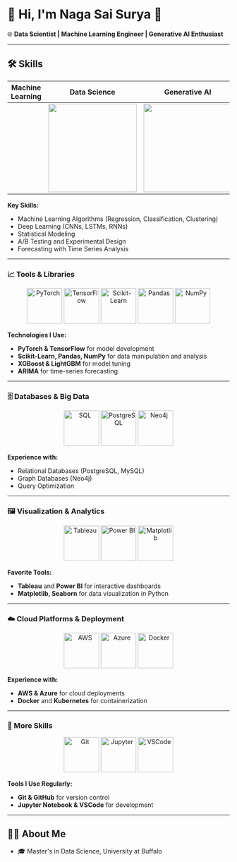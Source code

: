 # 👋 Hi, I'm Naga Sai Surya 👋  
🌐 **Data Scientist | Machine Learning Engineer | Generative AI Enthusiast**  

---



## 🛠 Skills

| Machine Learning                                                                                                                | Data Science                                                                                                                  | Generative AI                                                                                                              |
|:-------------------------------------------------------------------------------------------------------------------------------:|:-----------------------------------------------------------------------------------------------------------------------------:|:--------------------------------------------------------------------------------------------------------------------------:|
| <a href="https://i.giphy.com/media/v1.Y2lkPTc5MGI3NjExaW90dndidHd2MjZ5eTZ0a3gydnZtbWJqZjl1bzh2bDJwZ254eG8xaiZlcD12MV9pbnRlcm5hbF9naWZfYnlfaWQmY3Q9Zw/iPj5oRtJzQGxwzuCKV/giphy.gif" width="200"></a> | <img src="https://i.giphy.com/media/v1.Y2lkPTc5MGI3NjExaXllbWNoN3VmM2N6Z3h3YXN1azdvb2J6bTFoYWo5ZHVvdXlqbGk2dSZlcD12MV9pbnRlcm5hbF9naWZfYnlfaWQmY3Q9Zw/3osxYc2axjCJNsCXyE/giphy.gif" width="200"> | <img src=https://i.giphy.com/media/v1.Y2lkPTc5MGI3NjExc3pmMDcwdTd2ZXYzcms5czI2YTFrMzR0Mjl6ZWRrbHN3dGtnaGRmZCZlcD12MV9pbnRlcm5hbF9naWZfYnlfaWQmY3Q9Zw/7VzgMsB6FLCilwS30v/giphy-downsized.gif width="200"> |




**Key Skills:**  
- Machine Learning Algorithms (Regression, Classification, Clustering)  
- Deep Learning (CNNs, LSTMs, RNNs)  
- Statistical Modeling  
- A/B Testing and Experimental Design  
- Forecasting with Time Series Analysis  

---

### 📈 Tools & Libraries  
<p align="center">
  <img src="path_to_pytorch_gif.gif" alt="PyTorch" width="80"/>
  <img src="path_to_tensorflow_gif.gif" alt="TensorFlow" width="80"/>
  <img src="path_to_sklearn_gif.gif" alt="Scikit-Learn" width="80"/>
  <img src="path_to_pandas_gif.gif" alt="Pandas" width="80"/>
  <img src="path_to_numpy_gif.gif" alt="NumPy" width="80"/>
</p>

**Technologies I Use:**  
- **PyTorch & TensorFlow** for model development  
- **Scikit-Learn, Pandas, NumPy** for data manipulation and analysis  
- **XGBoost & LightGBM** for model tuning  
- **ARIMA** for time-series forecasting  

---

### 🗄️ Databases & Big Data  
<p align="center">
  <img src="path_to_sql_gif.gif" alt="SQL" width="80"/>
  <img src="path_to_postgresql_gif.gif" alt="PostgreSQL" width="80"/>
  <img src="path_to_neo4j_gif.gif" alt="Neo4j" width="80"/>
</p>

**Experience with:**  
- Relational Databases (PostgreSQL, MySQL)  
- Graph Databases (Neo4j)  
- Query Optimization  

---

### 🖼️ Visualization & Analytics  
<p align="center">
  <img src="path_to_tableau_gif.gif" alt="Tableau" width="80"/>
  <img src="path_to_powerbi_gif.gif" alt="Power BI" width="80"/>
  <img src="path_to_matplotlib_gif.gif" alt="Matplotlib" width="80"/>
</p>

**Favorite Tools:**  
- **Tableau** and **Power BI** for interactive dashboards  
- **Matplotlib, Seaborn** for data visualization in Python  

---

### ☁️ Cloud Platforms & Deployment  
<p align="center">
  <img src="path_to_aws_gif.gif" alt="AWS" width="80"/>
  <img src="path_to_azure_gif.gif" alt="Azure" width="80"/>
  <img src="path_to_docker_gif.gif" alt="Docker" width="80"/>
</p>

**Experience with:**  
- **AWS & Azure** for cloud deployments  
- **Docker** and **Kubernetes** for containerization  

---

### 🧩 More Skills  
<p align="center">
  <img src="path_to_git_gif.gif" alt="Git" width="80"/>
  <img src="path_to_jupyter_gif.gif" alt="Jupyter" width="80"/>
  <img src="path_to_vscode_gif.gif" alt="VSCode" width="80"/>
</p>

**Tools I Use Regularly:**  
- **Git & GitHub** for version control  
- **Jupyter Notebook & VSCode** for development  

---

## 👨‍💻 About Me
- 🎓 Master's in Data Science, University at Buffalo  
